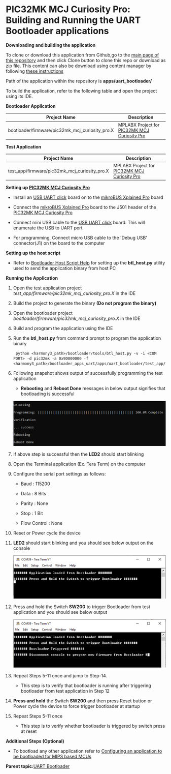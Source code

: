 # PIC32MK MCJ Curiosity Pro: Building and Running the UART Bootloader applications

**Downloading and building the application**

To clone or download this application from Github,go to the [main page of this repository](https://github.com/Microchip-MPLAB-Harmony/bootloader_apps_uart) and then click Clone button to clone this repo or download as zip file. This content can also be download using content manager by following [these instructions](https://github.com/Microchip-MPLAB-Harmony/contentmanager/wiki)

Path of the application within the repository is **apps/uart\_bootloader/**

To build the application, refer to the following table and open the project using its IDE.

**Bootloader Application**

|Project Name|Description|
|------------|-----------|
|bootloader/firmware/pic32mk\_mcj\_curiosity\_pro.X|MPLABX Project for [PIC32MK MCJ Curiosity Pro](https://www.microchip.com/DevelopmentTools/ProductDetails/PartNO/DT100113)|

**Test Application**

|Project Name|Description|
|------------|-----------|
|test\_app/firmware/pic32mk\_mcj\_curiosity\_pro.X|MPLABX Project for [PIC32MK MCJ Curiosity Pro](https://www.microchip.com/DevelopmentTools/ProductDetails/PartNO/DT100113)|

**Setting up [PIC32MK MCJ Curiosity Pro](https://www.microchip.com/DevelopmentTools/ProductDetails/PartNO/DT100113)**

-   Install an [USB UART click](https://www.mikroe.com/usb-uart-click) board on to the [mikroBUS Xplained Pro](https://www.microchip.com/developmenttools/ProductDetails/ATMBUSADAPTER-XPRO) board

-   Connect the [mikroBUS Xplained Pro](https://www.microchip.com/developmenttools/ProductDetails/ATMBUSADAPTER-XPRO) board to the J501 header of the [PIC32MK MCJ Curiosity Pro](https://www.microchip.com/DevelopmentTools/ProductDetails/PartNO/DT100113)

-   Connect mini USB cable to the [USB UART click](https://www.mikroe.com/usb-uart-click) board. This will enumerate the USB to UART port

-   For programming, Connect micro USB cable to the 'Debug USB' connector\(J1\) on the board to the computer


**Setting up the host script**

-   Refer to [Bootloader Host Script Help](GUID-E9768065-2540-409B-AC12-3DA9417F01F5.md) for setting up the **btl\_host.py** utility used to send the application binary from host PC


**Running the Application**

1.  Open the test application project *test\_app/firmware/pic32mk\_mcj\_curiosity\_pro.X* in the IDE

2.  Build the project to generate the binary **\(Do not program the binary\)**

3.  Open the bootloader project *bootloader/firmware/pic32mk\_mcj\_curiosity\_pro.X* in the IDE

4.  Build and program the application using the IDE

5.  Run the **btl\_host.py** from command prompt to program the application binary

    ```
     python <harmony3_path>/bootloader/tools/btl_host.py -v -i <COM PORT> -d pic32mk -a 0x9D000000 -f <harmony3_path>/bootloader_apps_uart/apps/uart_bootloader/test_app/firmware/pic32mk_mcj_curiosity_pro.X/dist/pic32mk_mcj_curiosity_pro/production/pic32mk_mcj_curiosity_pro.X.production.bin
    ```

6.  Following snapshot shows output of successfully programming the test application

    -   **Rebooting** and **Reboot Done** messages in below output signifies that bootloading is successful

    ![output](GUID-9D45B2EF-7159-4DF7-BC6F-3C43C2113B07-low.png)

7.  If above step is successful then the **LED2** should start blinking

8.  Open the Terminal application \(Ex.:Tera Term\) on the computer

9.  Configure the serial port settings as follows:

    -   Baud : 115200

    -   Data : 8 Bits

    -   Parity : None

    -   Stop : 1 Bit

    -   Flow Control : None

10. Reset or Power cycle the device

11. **LED2** should start blinking and you should see below output on the console

    ![output](GUID-8AF21138-F5D5-442D-AF4E-C633D606BD08-low.png)

12. Press and hold the Switch **SW200** to trigger Bootloader from test application and you should see below output

    ![output](GUID-DEA0E13D-969E-4A40-A120-7330F0C46FCE-low.png)

13. Repeat Steps 5-11 once and jump to Step-14.

    -   This step is to verify that bootloader is running after triggering bootloader from test application in Step 12

14. **Press and hold** the Switch **SW200** and then press Reset button or Power cycle the device to force trigger bootloader at startup

15. Repeat Steps 5-11 once

    -   This step is to verify whether bootloader is triggered by switch press at reset


**Additional Steps \(Optional\)**

-   To bootload any other application refer to [Configuring an application to be bootloaded for MIPS based MCUs](GUID-3E6213D5-3312-49A9-A6C7-897B8AD57414.md)


**Parent topic:**[UART Bootloader](GUID-2A9EAD6F-16A9-48AC-AB83-C48C263D2A5F.md)

